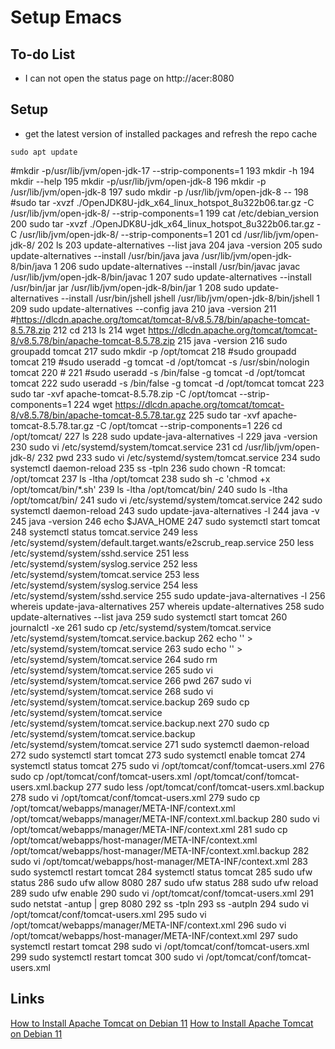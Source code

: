 # Setup Emacs

## To-do List

* I can not open the status page on http://acer:8080

## Setup

* get the latest version of installed packages and refresh the repo cache
```
sudo apt update
```

#mkdir -p/usr/lib/jvm/open-jdk-17 --strip-components=1
  193  mkdir -h
  194  mkdir --help
  195  mkdir -p/usr/lib/jvm/open-jdk-8
  196  mkdir -p /usr/lib/jvm/open-jdk-8
  197  sudo mkdir -p /usr/lib/jvm/open-jdk-8 --
  198  #sudo tar -xvzf ./OpenJDK8U-jdk_x64_linux_hotspot_8u322b06.tar.gz -C /usr/lib/jvm/open-jdk-8/ --strip-components=1
  199  cat /etc/debian_version 
  200  sudo tar -xvzf ./OpenJDK8U-jdk_x64_linux_hotspot_8u322b06.tar.gz -C /usr/lib/jvm/open-jdk-8/ --strip-components=1
  201  cd /usr/lib/jvm/open-jdk-8/
  202  ls
  203  update-alternatives --list java
  204  java -version
  205  sudo update-alternatives --install /usr/bin/java java /usr/lib/jvm/open-jdk-8/bin/java 1
  206  sudo update-alternatives --install /usr/bin/javac javac /usr/lib/jvm/open-jdk-8/bin/javac 1
  207  sudo update-alternatives --install /usr/bin/jar jar /usr/lib/jvm/open-jdk-8/bin/jar 1
  208  sudo update-alternatives --install /usr/bin/jshell jshell /usr/lib/jvm/open-jdk-8/bin/jshell 1
  209  sudo update-alternatives --config java
  210  java -version
  211  #https://dlcdn.apache.org/tomcat/tomcat-8/v8.5.78/bin/apache-tomcat-8.5.78.zip
  212  cd
  213  ls
  214  wget https://dlcdn.apache.org/tomcat/tomcat-8/v8.5.78/bin/apache-tomcat-8.5.78.zip
  215  java -version
  216  sudo groupadd tomcat
  217  sudo mkdir -p /opt/tomcat
  218  #sudo groupadd tomcat
  219  #sudo useradd -g tomcat -d /opt/tomcat -s /usr/sbin/nologin tomcat
  220  #
  221  #sudo useradd -s /bin/false -g tomcat -d /opt/tomcat tomcat
  222  sudo useradd -s /bin/false -g tomcat -d /opt/tomcat tomcat
  223  sudo tar -xvf apache-tomcat-8.5.78.zip -C /opt/tomcat --strip-components=1
  224  wget https://dlcdn.apache.org/tomcat/tomcat-8/v8.5.78/bin/apache-tomcat-8.5.78.tar.gz
  225  sudo tar -xvf apache-tomcat-8.5.78.tar.gz -C /opt/tomcat --strip-components=1
  226  cd /opt/tomcat/
  227  ls
  228  sudo update-java-alternatives -l
  229  java -version
  230  sudo vi /etc/systemd/system/tomcat.service
  231  cd /usr/lib/jvm/open-jdk-8/
  232  pwd
  233  sudo vi /etc/systemd/system/tomcat.service
  234  sudo systemctl daemon-reload
  235  ss -tpln
  236  sudo chown -R tomcat: /opt/tomcat
  237  ls -ltha /opt/tomcat
  238  sudo sh -c 'chmod +x /opt/tomcat/bin/*.sh'
  239  ls -ltha /opt/tomcat/bin/
  240  sudo ls -ltha /opt/tomcat/bin/
  241  sudo vi /etc/systemd/system/tomcat.service
  242  sudo systemctl daemon-reload
  243  sudo update-java-alternatives -l
  244  java -v
  245  java -version
  246  echo $JAVA_HOME
  247  sudo systemctl start tomcat
  248  systemctl status tomcat.service
  249  less /etc/systemd/system/default.target.wants/e2scrub_reap.service 
  250  less /etc/systemd/system/sshd.service 
  251  less /etc/systemd/system/syslog.service 
  252  less /etc/systemd/system/tomcat.service 
  253  less /etc/systemd/system/syslog.service 
  254  less /etc/systemd/system/sshd.service 
  255  sudo update-java-alternatives -l
  256  whereis update-java-alternatives
  257  whereis update-alternatives
  258  sudo update-alternatives --list java
  259  sudo systemctl start tomcat
  260  journalctl -xe
  261  sudo cp /etc/systemd/system/tomcat.service /etc/systemd/system/tomcat.service.backup
  262  echo '' > /etc/systemd/system/tomcat.service
  263  sudo echo '' > /etc/systemd/system/tomcat.service
  264  sudo rm /etc/systemd/system/tomcat.service
  265  sudo vi /etc/systemd/system/tomcat.service
  266  pwd
  267  sudo vi /etc/systemd/system/tomcat.service
  268  sudo vi /etc/systemd/system/tomcat.service.backup 
  269  sudo cp /etc/systemd/system/tomcat.service /etc/systemd/system/tomcat.service.backup.next
  270  sudo cp /etc/systemd/system/tomcat.service.backup /etc/systemd/system/tomcat.service
  271  sudo systemctl daemon-reload
  272  sudo systemctl start tomcat
  273  sudo systemctl enable tomcat
  274  systemctl status tomcat
  275  sudo vi /opt/tomcat/conf/tomcat-users.xml
  276  sudo cp /opt/tomcat/conf/tomcat-users.xml /opt/tomcat/conf/tomcat-users.xml.backup
  277  sudo less /opt/tomcat/conf/tomcat-users.xml.backup
  278  sudo vi /opt/tomcat/conf/tomcat-users.xml
  279  sudo cp /opt/tomcat/webapps/manager/META-INF/context.xml /opt/tomcat/webapps/manager/META-INF/context.xml.backup
  280  sudo vi /opt/tomcat/webapps/manager/META-INF/context.xml
  281  sudo cp /opt/tomcat/webapps/host-manager/META-INF/context.xml /opt/tomcat/webapps/host-manager/META-INF/context.xml.backup
  282  sudo vi /opt/tomcat/webapps/host-manager/META-INF/context.xml
  283  sudo systemctl restart tomcat
  284  systemctl status tomcat
  285  sudo ufw status
  286  sudo ufw allow 8080
  287  sudo ufw status
  288  sudo ufw reload
  289  sudo ufw enable
  290  sudo vi /opt/tomcat/conf/tomcat-users.xml
  291  sudo netstat -antup | grep 8080
  292  ss -tpln
  293  ss -autpln
  294  sudo vi /opt/tomcat/conf/tomcat-users.xml
  295  sudo vi /opt/tomcat/webapps/manager/META-INF/context.xml
  296  sudo vi /opt/tomcat/webapps/host-manager/META-INF/context.xml
  297  sudo systemctl restart tomcat
  298  sudo vi /opt/tomcat/conf/tomcat-users.xml
  299  sudo systemctl restart tomcat
  300  sudo vi /opt/tomcat/conf/tomcat-users.xml

## Links

[How to Install Apache Tomcat on Debian 11](https://www.linuxtechi.com/how-to-install-apache-tomcat-on-debian/)
[How to Install Apache Tomcat on Debian 11](https://www.itzgeek.com/how-tos/linux/debian/how-to-install-apache-tomcat-on-debian-11.html)
